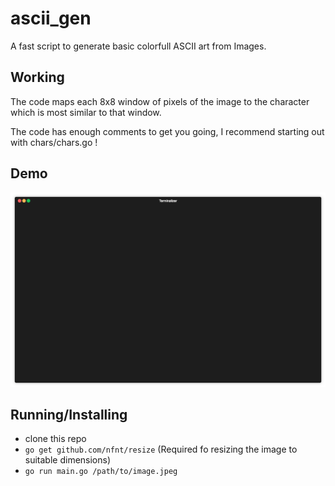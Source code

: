 # ascii_gen
A fast script to generate basic colorfull ASCII art from Images.

## Working
The code maps each 8x8 window of pixels of the image to the character which is most similar to
that window.

The code has enough comments to get you going, I recommend starting out with chars/chars.go !

## Demo
![Demo](https://github.com/pulkitsharma07/ascii_gen/raw/master/demo/render1545861845502.gif)


## Running/Installing
* clone this repo
* `go get github.com/nfnt/resize`  (Required fo resizing the image to suitable dimensions)
* `go run main.go /path/to/image.jpeg`
